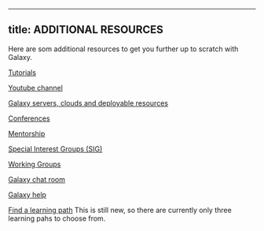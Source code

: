 ----
title: ADDITIONAL RESOURCES
-----

Here are som additional resources to get you further up to scratch with Galaxy.

[Tutorials](https://training.galaxyproject.org)

[Youtube channel](https://www.youtube.com/channel/UCwoMMZPbz1L9AZzvIvrvqYA)

[Galaxy servers, clouds and deployable resources](https://galaxyproject.org/use)

[Conferences](https://galaxyproject.org/gcc)

[Mentorship](https://galaxy-mentor-network.netlify.app)

[Special Interest Groups (SIG)](https://galaxyproject.org/community/sig)

[Working Groups](https://galaxyproject.org/community/wg)

[Galaxy chat room](https://matrix.to/#/#galaxyproject:matrix.org)

[Galaxy help](https://help.galaxyproject.org)

[Find a learning path](https://training.galaxyproject.org/training-material/news/2024/03/04/gtn-learning-path-highlights.html) This is still new, so there are currently only three learning pahs to choose from.
